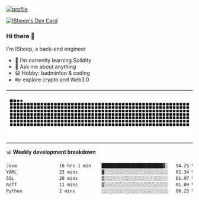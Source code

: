 [![profile](https://user-images.githubusercontent.com/54968314/208005045-e4b42f3b-833d-4242-bfcc-e764865553a2.svg)](https://www.calligrapher.ai/)

<a href="https://app.daily.dev/linziyang1106"><img src="https://api.daily.dev/devcards/v2/i4Spwx5Skx5FpTqWcwoit.png?r=kgx&type=wide" width="652" alt="ISheep's Dev Card"/></a>

### Hi there 🐏

I'm ISheep, a back-end engineer

- 🔭 I’m currently learning Solidity
- 💬 Ask me about anything
- 😄 Hobby: badminton & coding
- 👓 explore crypto and Web3.0

-------

![](https://raw.githubusercontent.com/ISheepp/ISheepp/output/github-contribution-grid-snake.svg)

-------

📊 **Weekly development breakdown**
<!--START_SECTION:waka-->

```txt
Java                16 hrs 1 min    ███████████████████████▓░   94.25 %
YAML                23 mins         ▓░░░░░░░░░░░░░░░░░░░░░░░░   02.34 %
SQL                 20 mins         ▒░░░░░░░░░░░░░░░░░░░░░░░░   01.97 %
Roff                11 mins         ▒░░░░░░░░░░░░░░░░░░░░░░░░   01.09 %
Python              2 mins          ░░░░░░░░░░░░░░░░░░░░░░░░░   00.23 %
```

<!--END_SECTION:waka-->
